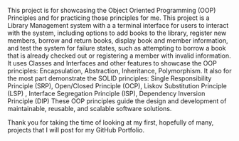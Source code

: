 This project is for showcasing the Object Oriented Programming (OOP) Principles and for practicing those principles for me.
This project is a Library Management system with a a terminal interface for users to interact with the system, 
including options to add books to the library, register new members, borrow and return books, display book and member information, 
and test the system for failure states, such as attempting to borrow a book that is already checked out or registering a member with invalid information.
It uses Classes and Interfaces and other features to showcase the OOP principles: Encapsulation, Abstraction, Inheritance, Polymorphism.
It also for the most part demonstrate the SOLID principles: Single Responsibility Principle (SRP), Open/Closed Principle (OCP), Liskov Substitution Principle (LSP)
, Interface Segregation Principle (ISP), Dependency Inversion Principle (DIP)
These OOP principles guide the design and development of maintainable, reusable, and scalable software solutions.

Thank you for taking the time of looking at my first, hopefully of many, projects that I will post for my GitHub Portfolio.
